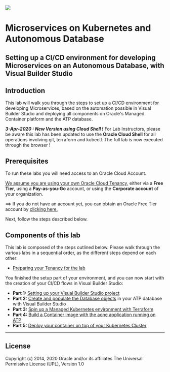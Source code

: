 

![](../../../common/images/customer.logo2.png)

# Microservices on Kubernetes and Autonomous Database

## Setting up a CI/CD environment for developing Microservices on an Autonomous Database, with Visual Builder Studio

## Introduction

This lab will walk you through the steps to set up a CI/CD environment for developing Microservices, based on the automation possible in Visual Builder Studio and deploying all components on Oracle's Managed Container platform and the ATP database.

***3-Apr-2020 : New Version using Cloud Shell !***  For Lab Instructors, please be aware this lab has been updated to use the **Oracle Cloud Shell** for all operations involving git, terraform and kubectl.  The full lab is now executed through the browser !



## Prerequisites

To run these labs you will need access to an Oracle Cloud Account.  

<u>We assume you are using your own Oracle Cloud Tenancy,</u> either via a **Free Tier**, using a **Pay-as-you-Go** account, or using the **Corporate account** of your organization.  

==> If you do not have an account yet, you can obtain  an Oracle Free Tier account by [clicking here.](https://myservices.us.oraclecloud.com/mycloud/signup?sourceType=:ow:wb:sh:em::RC_WWMK200517P00005:Vlab_Ku8_ATP_July&intcmp=:ow:wb:sh:em::RC_WWMK200517P00005:Vlab_Ku8_ATP_July)

Next, follow the steps described below.



## Components of this lab

This lab is composed of the steps outlined below.  Please walk through the various labs in a sequential order, as the different steps depend on each other:

- [Preparing your Tenancy for the lab](?lab=introduction-overview-steps)

  

You finished the setup part of your environment, and you can now start with the creation of your CI/CD flows in Visual Builder Studio:

- **Part 1:** [Setting up your Visual Builder Studio project](?lab=part-1-setting-up-visual-builder-studio)
- **Part 2:** [Create and populate the Database objects](?lab=part-2-create-populate-database-objects) in your ATP database with Visual Builder Studio
- **Part 3:** [Spin up a Managed Kubernetes environment with Terraform](?lab=part-3-spin-up-managed-kubernetes-environment)
- **Part 4:** [Build a Container image with the aone application running on ATP](?lab=part-4-build-container-image-aone-appl)
- **Part 5:** [Deploy your container on top of your Kubernetes Cluster](?lab=part-5-deploy-container-on-top-kuber)

---





## License

Copyright (c) 2014, 2020 Oracle and/or its affiliates
The Universal Permissive License (UPL), Version 1.0
